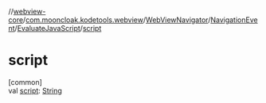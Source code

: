 //[webview-core](../../../../../index.md)/[com.mooncloak.kodetools.webview](../../../index.md)/[WebViewNavigator](../../index.md)/[NavigationEvent](../index.md)/[EvaluateJavaScript](index.md)/[script](script.md)

# script

[common]\
val [script](script.md): [String](https://kotlinlang.org/api/latest/jvm/stdlib/kotlin/-string/index.html)
